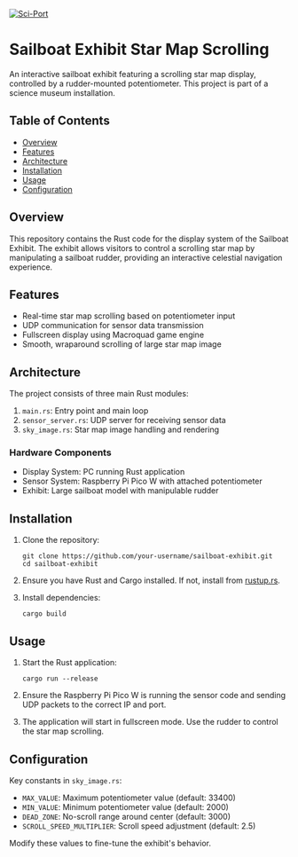 [![Sci-Port](https://cdn.freebiesupply.com/logos/large/2x/sci-port-logo-png-transparent.png)](https://sci-port.org/)

# Sailboat Exhibit Star Map Scrolling

An interactive sailboat exhibit featuring a scrolling star map display, controlled by a rudder-mounted potentiometer. This project is part of a science museum installation.

## Table of Contents

- [Overview](#overview)
- [Features](#features)
- [Architecture](#architecture)
- [Installation](#installation)
- [Usage](#usage)
- [Configuration](#configuration)

## Overview

This repository contains the Rust code for the display system of the Sailboat Exhibit. The exhibit allows visitors to control a scrolling star map by manipulating a sailboat rudder, providing an interactive celestial navigation experience.

## Features

- Real-time star map scrolling based on potentiometer input
- UDP communication for sensor data transmission
- Fullscreen display using Macroquad game engine
- Smooth, wraparound scrolling of large star map image

## Architecture

The project consists of three main Rust modules:

1. `main.rs`: Entry point and main loop
2. `sensor_server.rs`: UDP server for receiving sensor data
3. `sky_image.rs`: Star map image handling and rendering

### Hardware Components

- Display System: PC running Rust application
- Sensor System: Raspberry Pi Pico W with attached potentiometer
- Exhibit: Large sailboat model with manipulable rudder

## Installation

1. Clone the repository:

   ```
   git clone https://github.com/your-username/sailboat-exhibit.git
   cd sailboat-exhibit
   ```

2. Ensure you have Rust and Cargo installed. If not, install from [rustup.rs](https://rustup.rs/).

3. Install dependencies:
   ```
   cargo build
   ```

## Usage

1. Start the Rust application:

   ```
   cargo run --release
   ```

2. Ensure the Raspberry Pi Pico W is running the sensor code and sending UDP packets to the correct IP and port.

3. The application will start in fullscreen mode. Use the rudder to control the star map scrolling.

## Configuration

Key constants in `sky_image.rs`:

- `MAX_VALUE`: Maximum potentiometer value (default: 33400)
- `MIN_VALUE`: Minimum potentiometer value (default: 2000)
- `DEAD_ZONE`: No-scroll range around center (default: 3000)
- `SCROLL_SPEED_MULTIPLIER`: Scroll speed adjustment (default: 2.5)

Modify these values to fine-tune the exhibit's behavior.
